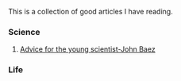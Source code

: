 This is a collection of good articles I have reading.


### Science
1. [Advice for the young scientist-John Baez](/Science/Advice_for_the_Young_Scientist_John-Baez.md)

### Life


